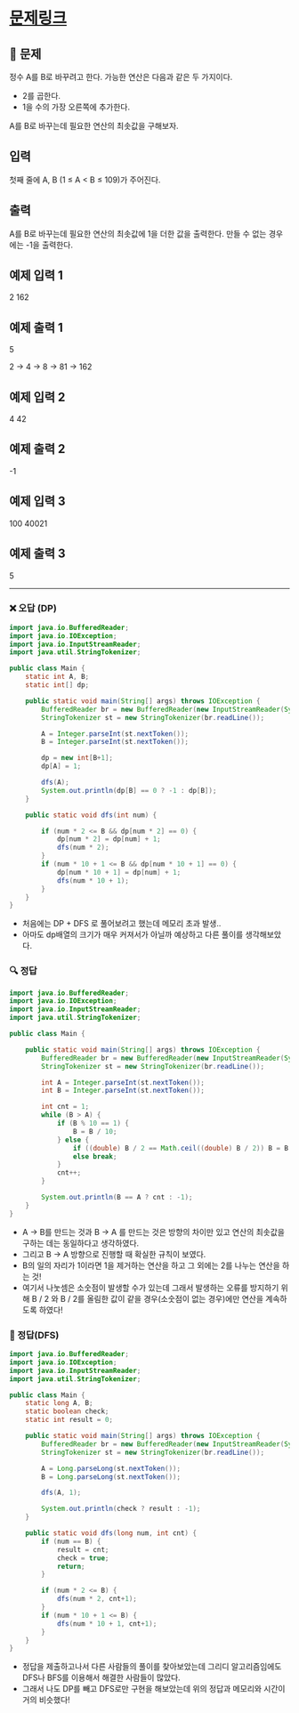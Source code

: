 # [문제링크](https://www.acmicpc.net/problem/16953)

## 📝 문제

정수 A를 B로 바꾸려고 한다. 가능한 연산은 다음과 같은 두 가지이다.

-   2를 곱한다.
-   1을 수의 가장 오른쪽에 추가한다. 

A를 B로 바꾸는데 필요한 연산의 최솟값을 구해보자.

## 입력

첫째 줄에 A, B (1 ≤ A < B ≤ 109)가 주어진다.

## 출력

A를 B로 바꾸는데 필요한 연산의 최솟값에 1을 더한 값을 출력한다. 만들 수 없는 경우에는 -1을 출력한다.

## 예제 입력 1

2 162

## 예제 출력 1

5

2 → 4 → 8 → 81 → 162

## 예제 입력 2 

4 42

## 예제 출력 2 

-1

## 예제 입력 3 

100 40021

## 예제 출력 3 

5

---

### ❌ 오답 (DP)

```java
import java.io.BufferedReader;
import java.io.IOException;
import java.io.InputStreamReader;
import java.util.StringTokenizer;

public class Main {
    static int A, B;
    static int[] dp;

    public static void main(String[] args) throws IOException {
        BufferedReader br = new BufferedReader(new InputStreamReader(System.in));
        StringTokenizer st = new StringTokenizer(br.readLine());

        A = Integer.parseInt(st.nextToken());
        B = Integer.parseInt(st.nextToken());

        dp = new int[B+1];
        dp[A] = 1;

        dfs(A);
        System.out.println(dp[B] == 0 ? -1 : dp[B]);
    }

    public static void dfs(int num) {

        if (num * 2 <= B && dp[num * 2] == 0) {
            dp[num * 2] = dp[num] + 1;
            dfs(num * 2);
        }
        if (num * 10 + 1 <= B && dp[num * 10 + 1] == 0) {
            dp[num * 10 + 1] = dp[num] + 1;
            dfs(num * 10 + 1);
        }
    }
}
```
- 처음에는 DP + DFS 로 풀어보려고 했는데 메모리 초과 발생..
- 아마도 dp배열의 크기가 매우 커져서가 아닐까 예상하고 다른 풀이를 생각해보았다.


### 🔍 정답

```java
import java.io.BufferedReader;
import java.io.IOException;
import java.io.InputStreamReader;
import java.util.StringTokenizer;

public class Main {

    public static void main(String[] args) throws IOException {
        BufferedReader br = new BufferedReader(new InputStreamReader(System.in));
        StringTokenizer st = new StringTokenizer(br.readLine());

        int A = Integer.parseInt(st.nextToken());
        int B = Integer.parseInt(st.nextToken());

        int cnt = 1;
        while (B > A) {
            if (B % 10 == 1) {
                B = B / 10;
            } else {
                if ((double) B / 2 == Math.ceil((double) B / 2)) B = B / 2;
                else break;
            }
            cnt++;
        }

        System.out.println(B == A ? cnt : -1);
    }
}
```
- A -> B를 만드는 것과 B -> A 를 만드는 것은 방향의 차이만 있고 연산의 최솟값을 구하는 데는 동일하다고 생각하였다.
- 그리고 B -> A 방향으로 진행할 때 확실한 규칙이 보였다.
- B의 일의 자리가 1이라면 1을 제거하는 연산을 하고 그 외에는 2를 나누는 연산을 하는 것!
- 여기서 나눗셈은 소숫점이 발생할 수가 있는데 그래서 발생하는 오류를 방지하기 위해 B / 2 와 B / 2를 올림한 값이 같을 경우(소숫점이 없는 경우)에만 연산을 계속하도록 하였다!

### 🔎 정답(DFS)

```java
import java.io.BufferedReader;
import java.io.IOException;
import java.io.InputStreamReader;
import java.util.StringTokenizer;

public class Main {
    static long A, B;
    static boolean check;
    static int result = 0;

    public static void main(String[] args) throws IOException {
        BufferedReader br = new BufferedReader(new InputStreamReader(System.in));
        StringTokenizer st = new StringTokenizer(br.readLine());

        A = Long.parseLong(st.nextToken());
        B = Long.parseLong(st.nextToken());

        dfs(A, 1);

        System.out.println(check ? result : -1);
    }

    public static void dfs(long num, int cnt) {
        if (num == B) {
            result = cnt;
            check = true;
            return;
        }

        if (num * 2 <= B) {
            dfs(num * 2, cnt+1);
        }
        if (num * 10 + 1 <= B) {
            dfs(num * 10 + 1, cnt+1);
        }
    }
}
```
- 정답을 제출하고나서 다른 사람들의 풀이를 찾아보았는데 그리디 알고리즘임에도 DFS나 BFS를 이용해서 해결한 사람들이 많았다.
- 그래서 나도 DP를 빼고 DFS로만 구현을 해보았는데 위의 정답과 메모리와 시간이 거의 비슷했다!